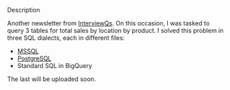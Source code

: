 Description

Another newsletter from [InterviewQs](https://www.interviewqs.com/). On this occasion, I was tasked to query 3 tables for total sales by location by product. I solved this problem in three SQL dialects, each in different files:

* [MSSQL](https://github.com/PaulinaJohn/Total_grocery_sales-SQL-InterviewQs/blob/main/interviewQS-answer.sql)
* [PostgreSQL](https://github.com/PaulinaJohn/InterviewQs-Total_Grocery_Sales-SQL/blob/main/Total_Grocery_Sales-%20PostgreSQL.sql)
* Standard SQL in BigQuery

The last will be uploaded soon.
